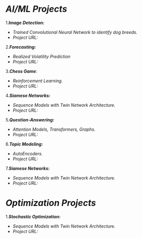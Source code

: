 
# ***AI/ML Projects***


1.***Image Detection:***
- *Trained Convolutional Neural Network to identify dog breeds.*
-  *Project URL:*
  
  
2.***Forecasting:***
- *Realized Volatility Prediction*
-  *Project URL:*


3.***Chess Game***:
- *Reinforcement Learning.*
-  *Project URL:*


4.***Siamese Networks:***
- *Sequence Models with Twin Network Architecture.*
- *Project URL:*


5.***Question-Answering:***
- *Attention Models, Transformers, Graphs.*
- *Project URL:*


6.***Topic Modeling:***
- *AutoEncoders.*
- *Project URL:*


7.***Siamese Networks:***
- *Sequence Models with Twin Network Architecture.*
- *Project URL:*



# ***Optimization Projects***

1.***Stochastic Optimization:***
- *Sequence Models with Twin Network Architecture.*
- *Project URL:*
